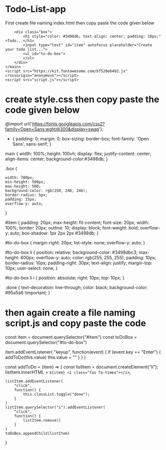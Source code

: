 # Todo-List-app
First create file naming index.html then copy paste the code given below

<!DOCTYPE html>
<html lang="en">

<head>
    <meta charset="UTF-8">
    <meta http-equiv="X-UA-Compatible" content="IE=edge">
    <meta name="viewport" content="width=device-width, initial-scale=1.0">
    <title>Todo app | By Deepak Pathak</title>
    <link rel="stylesheet" href="style.css">
</head>

<body>
    <main>
        
        <div class="box">
            <h1 style="color: #3498db; text-align: center; padding: 10px;"   >Todo...</h1>
            <input type="text" id="item" autofocus placeholder="Create your todo list...">
            <ul id="to-do-box">
            </ul>
        </div>
    </main>
    <script src="https://kit.fontawesome.com/bf520e6492.js" crossorigin="anonymous"></script>
    <script src="script.js"></script>
</body>

</html>

# create style.css then copy paste the code given below

@import url('https://fonts.googleapis.com/css2?family=Open+Sans:wght@300&display=swap');
* {
    padding: 0;
    margin: 0;
    box-sizing: border-box;
    font-family: 'Open Sans', sans-serif;
}

main {
    width: 100%;
    height: 100vh;
    display: flex;
    justify-content: center;
    align-items: center;
    background-color:#3498db;
}

.box {

    width: 700px;
    min-height: 500px;
    max-height: 500;
    background-color: rgb(250, 246, 246);
    border-radius: 5px;
    padding: 15px;
    overflow-y: auto;
}

#item {
    padding: 20px;
    max-height: fit-content;
    font-size: 20px;
    width: 100%;
    border: 20px;
    outline: 10;
    display: block;
    font-weight: bold;
    overflow-y: auto;
    box-shadow: 1px 2px 2px #3498db;
}

#to-do-box {
    margin-right: 20px;
    list-style: none;
    overflow-y: auto;
}

#to-do-box li {
    position: relative;
    background-color: #3498dbc3;
    max-height: 600px;
    overflow-y: auto;
    color: rgb(255, 255, 255);
    padding: 10px;
    border-radius: 10px;
    padding-right: 30px;
    text-align: justify;
    margin-top: 10px;
    user-select: none;
}

#to-do-box li i {
    position: absolute;
    right: 10px;
    top: 10px;
}

.done {
    text-decoration: line-through;
    color: black;
    background-color: #95a5a6 !important;
}

# then again create a file naming script.js and copy paste the code

const item = document.querySelector("#item")
const toDoBox = document.querySelector("#to-do-box")

item.addEventListener(
    "keyup",
    function(event) {
        if (event.key == "Enter") {
            addToDo(this.value)
            this.value = ""
        }
    }
)

const addToDo = (item) => {
    const listItem = document.createElement("li");
    listItem.innerHTML = `
         ${item}
        <i class="fas fa-times"></i>
    `;

    listItem.addEventListener(
        "click",
        function() {
            this.classList.toggle("done");
        }
    )
    listItem.querySelector("i").addEventListener(
        "click",
        function() {
            listItem.remove()
        }
    )
    toDoBox.appendChild(listItem)
}
